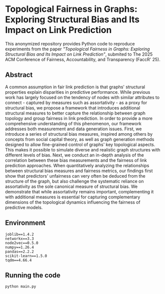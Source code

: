 # Topological Fairness in Graphs: Exploring Structural Bias and Its Impact on Link Prediction

This anonymized repository provides Python code to reproduce experiments from the paper _"Topological Fairness in Graphs: Exploring Structural Bias and Its Impact on Link Prediction"_, submited to The 2025 ACM Conference of Fairness, Accountability, and Transparency (FaccR' 25).

## Abstract

A common assumption in fair link prediction is that graphs' structural properties explain disparities in predictive performance. While previous work has largely focused on the tendency of nodes with similar attributes to connect - captured by measures such as assortativity - as a proxy for structural bias, we propose a framework that introduces additional structural measures to better capture the relationship between graph topology and group fairness in link prediction. In order to provide a more comprehensive understanding of this phenomenon, our framework addresses both measurement and data generation issues. First, we introduce a series of structural bias measures, inspired among others by concepts from social capital theory, as well as graph generation methods designed to allow fine-grained control of graphs' key topological aspects. This makes it possible to simulate diverse and realistic graph structures with different levels of bias. Next, we conduct an in-depth analysis of the correlation between these bias measurements and the fairness of link prediction approaches. When quantitatively analyzing the relationships between structural bias measures and fairness metrics, our findings first show that predictors' unfairness can very often be deduced from the structure of the graph, but also challenge the systematic reliance on assortativity as the sole canonical measure of structural bias. We demonstrate that while assortativity remains important, complementing it with additional measures is essential for capturing complementary dimensions of the topological dynamics influencing the fairness of predictive models.

## Environment
```
joblib==1.4.2
networkx==3.3
node2vec==0.5.0
numpy==1.26.4
pandas==2.2.2
scikit-learn==1.5.0
tqdm==4.66.4
```

## Running the code

```
python main.py
```
